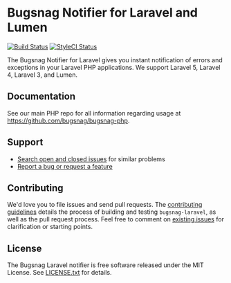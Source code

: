 # Bugsnag Notifier for Laravel and Lumen

[![Build Status](https://img.shields.io/travis/bugsnag/bugsnag-laravel/develop.svg?style=flat-square)](https://travis-ci.org/bugsnag/bugsnag-laravel)
[![StyleCI Status](https://styleci.io/repos/14268472/shield?branch=develop)](https://styleci.io/repos/14268472)


The Bugsnag Notifier for Laravel gives you instant notification of errors and
exceptions in your Laravel PHP applications. We support Laravel 5, Laravel 4,
Laravel 3, and Lumen.


## Documentation

See our main PHP repo for all information regarding usage at https://github.com/bugsnag/bugsnag-php.


## Support

* [Search open and closed issues](https://github.com/bugsnag/bugsnag-laravel/issues?utf8=✓&q=is%3Aissue) for similar problems
* [Report a bug or request a feature](https://github.com/bugsnag/bugsnag-laravel/issues/new)


## Contributing

We'd love you to file issues and send pull requests. The [contributing
guidelines](CONTRIBUTING.md) details the process of building and testing
`bugsnag-laravel`, as well as the pull request process. Feel free to comment
on [existing issues](https://github.com/bugsnag/bugsnag-laravel/issues) for
clarification or starting points.


## License

The Bugsnag Laravel notifier is free software released under the MIT License.
See [LICENSE.txt](LICENSE.txt) for details.
